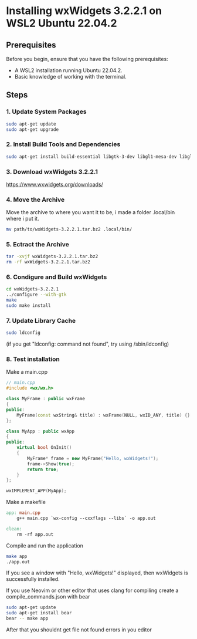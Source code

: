 # Installing wxWidgets 3.2.2.1 on WSL2 Ubuntu 22.04.2

## Prerequisites

Before you begin, ensure that you have the following prerequisites:

- A WSL2 installation running Ubuntu 22.04.2.
- Basic knowledge of working with the terminal.

## Steps

### 1. Update System Packages

```bash
sudo apt-get update
sudo apt-get upgrade
```

### 2. Install Build Tools and Dependencies

```bash
sudo apt-get install build-essential libgtk-3-dev libgl1-mesa-dev libglu1-mesa-dev libegl1-mesa-dev libcurl4-openssl-dev libwebkit2gtk-4.0-dev
```

### 3. Download wxWidgets 3.2.2.1 

https://www.wxwidgets.org/downloads/

### 4. Move the Archive
Move the archive to where you want it to be, i made a folder .local/bin where i put it.

```bash
mv path/to/wxWidgets-3.2.2.1.tar.bz2 .local/bin/
```

### 5. Ectract the Archive

```bash
tar -xvjf wxWidgets-3.2.2.1.tar.bz2
rm -rf wxWidgets-3.2.2.1.tar.bz2
```

### 6. Condigure and Build wxWidgets

```bash
cd wxWidgets-3.2.2.1 
../configure --with-gtk
make
sudo make install
```

### 7. Update Library Cache
```bash
sudo ldconfig
```
(if you get "ldconfig: command not found", try using /sbin/ldconfig)

### 8. Test installation

Make a main.cpp

```cpp
// main.cpp
#include <wx/wx.h>

class MyFrame : public wxFrame
{
public:
    MyFrame(const wxString& title) : wxFrame(NULL, wxID_ANY, title) {}
};

class MyApp : public wxApp
{
public:
    virtual bool OnInit()
    {
        MyFrame* frame = new MyFrame("Hello, wxWidgets!");
        frame->Show(true);
        return true;
    }
};

wxIMPLEMENT_APP(MyApp);
```

Make a makefile

```makefile
app: main.cpp
    g++ main.cpp `wx-config --cxxflags --libs` -o app.out

clean: 
    rm -rf app.out
```

Compile and run the application

```bash
make app
./app.out
```

If you see a window with "Hello, wxWidgets!" displayed, then wxWidgets is successfully installed.

If you use Neovim or other editor that uses clang for compiling create a compile_commands.json with bear

```bash
sudo apt-get update
sudo apt-get install bear
bear -- make app
```

After that you shouldnt get file not found errors in you editor
